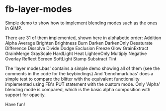 # fb-layer-modes
Simple demo to show how to implement blending modes such as the ones in GIMP.

There are 31 of them implemented, shown here in alphabetic order:
  Addition
  Alpha
  Average
  Brighten
  Brightness
  Burn
  Darken
  DarkenOnly
  Desaturate
  Difference
  Dissolve
  Divide
  Dodge
  Exclusion
  Freeze
  Glow
  GrainExtract
  GrainMerge
  GrayScale
  HardLight
  Heat
  LightenOnly
  Multiply
  Negative
  Overlay
  Reflect
  Screen
  SoftLight
  Stamp
  Substract
  Tint

The 'layer modes.bas' contains a simple demo showing all of them (see the comments in the code for the keybindings)
And 'benchmark.bas' does a simple test to compare the blitter with the equivalent functionality implemented using FB's PUT statement with the custom mode. Only 'Alpha' blending mode is compared, which is the basic alpha composition with support for opacity.

Have fun!
